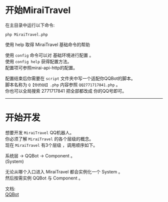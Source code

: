 # 开始MiraiTravel

在主目录中运行以下命令: </br>
```shall 
php MiraiTravel.php 
```
使用 help 取得 MiraiTravel 基础命令的帮助 </br>

使用 ``config`` 命令可以对 基础环境进行配置 。 </br>
使用 ``config help`` 获得配置方法。 </br>
配置项可参照mirai-api-http的配置。 </br>

配置结束后你需要在 ```script``` 文件夹中写一个适配你QQBot的脚本。 </br>
脚本名称为 ``Q【你的QQ】.php`` 内容参照 ``QQ2771717841.php`` 。 </br>
你也可以全局搜索 2771717841 把全部都改成 你的QQ号即可。 </br>

---

# 开始开发

想要开发 ``MiraiTravel`` QQ机器人。 </br>
你必须了解 ``MiraiTravel`` 的各个层级的概念。 </br>
现在 ``MiraiTravel`` 有3个层级 ，调用顺序如下。 </br>

系统层 -> QQBot -> Component 。 </br>
(System) </br>

无论从哪个入口进入 MiraiTravel 都会实例化一个 System 。 </br>
然后按需实例 QQBot 与 Component 。 </br>

[QQBot]:./QQBot.md

文档: </br>
[QQBot]
